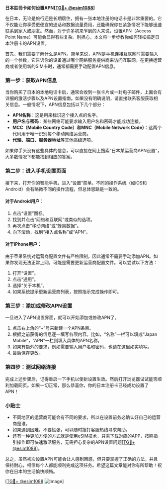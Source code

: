 **日本註冊卡如何设置APN[[TG💪+ @esim1088](https://t.me/s/esim1088)]**

在日本，无论是旅行还是长期居住，拥有一张本地注册的电话卡是非常重要的。它不仅能让你享受更便宜的通话和数据流量费用，还能确保你在紧急情况下能够迅速联系到家人或朋友。然而，对于许多初来乍到的人来说，设置APN（Access Point Name）可能会显得有些复杂。别担心，本文将一步步教你如何轻松搞定日本注册卡的APN设置。

首先，我们需要了解什么是APN。简单来说，APN是手机连接互联网时需要输入的一个参数，它告诉你的设备通过哪个网络服务提供商来访问互联网。在更换运营商或者使用新的SIM卡时，通常都需要手动配置APN信息。

### 第一步：获取APN信息

当你购买了日本的本地电话卡后，通常会收到一张卡片或一封电子邮件，上面会有详细的激活步骤以及APN设置指南。如果没有明确说明，请直接联系客服获取相关信息。一般情况下，APN信息包括以下几个部分：

- **APN名称**：这是用来标识这个接入点的名字。
- **用户名与密码**：某些网络可能要求输入用户名和密码才能成功连接。
- **MCC（Mobile Country Code）和MNC（Mobile Network Code）**：这两个代码用于唯一识别每个移动网络运营商。
- **代理、端口、服务器地址**等其他高级选项。

如果你手头没有这些具体的信息，可以直接在网上搜索“日本某运营商APN设置”，大多数情况下都能找到相应的答案。

### 第二步：进入手机设置页面

接下来，打开你的智能手机，进入“设置”菜单。不同的操作系统（如iOS和Android）会有略微不同的操作流程，但总体思路是一致的。

#### 对于Android用户：
1. 点击“设置”图标。
2. 找到并点击“网络和互联网”或类似的选项。
3. 再次点击“移动网络”或“蜂窝数据”。
4. 向下滚动，找到“接入点名称”或“APN”。

#### 对于iPhone用户：
由于苹果系统对运营商配置文件有严格限制，因此通常不需要手动添加APN。如果你发现无法正常上网，可能是需要更新运营商配置文件。可以尝试以下方法：
1. 打开“设置”。
2. 点击“通用”。
3. 选择“关于本机”。
4. 如果系统提示更新运营商列表，按照指示完成操作即可。

### 第三步：添加或修改APN设置

一旦进入了APN设置界面，就可以开始添加或修改APN了。

1. 点击右上角的“+”号来新建一个APN条目。
2. 根据之前获得的信息逐一填写各项内容。比如，“名称”一栏可以填成“Japan Mobile”，“APN”一栏则填入具体的APN名称。
3. 如果有额外的要求，例如需要输入用户名和密码，也请在这里如实填写。
4. 最后保存更改。

### 第四步：测试网络连接

完成上述步骤后，记得重启一下手机以使新设置生效。然后打开浏览器试试能否顺利加载网页。如果一切正常，那么恭喜你，你的日本注册卡已经成功设置了APN！

### 小贴士

- 不同地区的运营商可能会有不同的要求，所以在设置前务必确认好自己的运营商是谁。
- 如果遇到困难，不要慌张，可以随时拨打客服热线寻求帮助。
- 还有一种更加方便的方式就是使用eSIM技术，只需下载对应的APP，按照指引操作即可快速激活服务，无需担心复杂的APN设置问题[[TG💪+ @esim1088](https://t.me/s/esim1088)]。

总之，虽然初次设置APN可能会让人感到困惑，但只要掌握了正确的方法，并且保持耐心，相信每个人都能顺利完成这项任务。希望这篇文章能对你有所帮助！祝你在日本的生活愉快顺畅。

[[TG💪+ @esim1088](https://t.me/s/esim1088) ![Image](https://i.postimg.cc/4NQfJmqS/Snipaste-2025-05-13-00-14-12.png)]